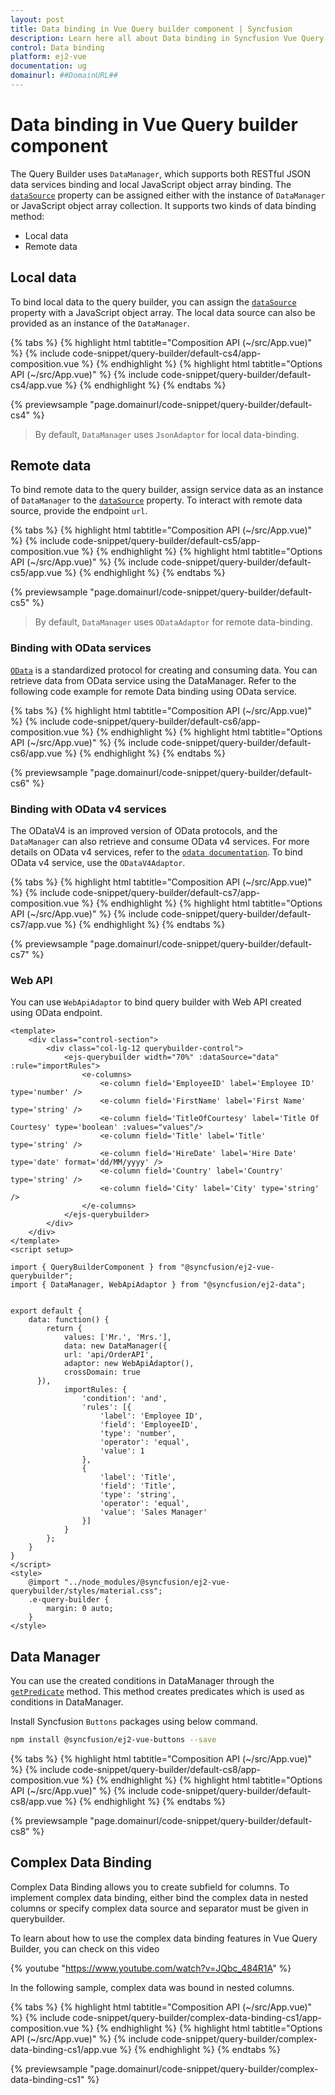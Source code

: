 ```yaml
---
layout: post
title: Data binding in Vue Query builder component | Syncfusion
description: Learn here all about Data binding in Syncfusion Vue Query builder component of Syncfusion Essential JS 2 and more.
control: Data binding 
platform: ej2-vue
documentation: ug
domainurl: ##DomainURL##
---
```


# Data binding in Vue Query builder component

The Query Builder uses `DataManager`, which supports both RESTful JSON data services binding and local JavaScript object array binding. The [`dataSource`](https://ej2.syncfusion.com/vue/documentation/api/query-builder/#datasource) property can be assigned either with the instance of `DataManager` or JavaScript object array collection. It supports two kinds of data binding method:

* Local data
* Remote data

## Local data

To bind local data to the query builder, you can assign the [`dataSource`](https://ej2.syncfusion.com/vue/documentation/api/query-builder/#datasource) property  with a JavaScript object array. The local data source can also be provided as an instance of the `DataManager`.

{% tabs %}
{% highlight html tabtitle="Composition API (~/src/App.vue)" %}
{% include code-snippet/query-builder/default-cs4/app-composition.vue %}
{% endhighlight %}
{% highlight html tabtitle="Options API (~/src/App.vue)" %}
{% include code-snippet/query-builder/default-cs4/app.vue %}
{% endhighlight %}
{% endtabs %}
        
{% previewsample "page.domainurl/code-snippet/query-builder/default-cs4" %}

> By default, `DataManager` uses `JsonAdaptor` for local data-binding.

## Remote data

To bind remote  data to the query builder, assign service data as an instance of  `DataManager` to the [`dataSource`](https://ej2.syncfusion.com/vue/documentation/api/query-builder/#datasource) property. To interact with remote data source, provide the endpoint `url`.

{% tabs %}
{% highlight html tabtitle="Composition API (~/src/App.vue)" %}
{% include code-snippet/query-builder/default-cs5/app-composition.vue %}
{% endhighlight %}
{% highlight html tabtitle="Options API (~/src/App.vue)" %}
{% include code-snippet/query-builder/default-cs5/app.vue %}
{% endhighlight %}
{% endtabs %}
        
{% previewsample "page.domainurl/code-snippet/query-builder/default-cs5" %}

> By default, `DataManager` uses `ODataAdaptor` for remote data-binding.

### Binding with OData services

[`OData`](https://www.odata.org/documentation/odata-version-3-0/) is a standardized protocol for creating and consuming data. You can retrieve data from OData service using the DataManager. Refer to the following code example for remote Data binding using OData service.

{% tabs %}
{% highlight html tabtitle="Composition API (~/src/App.vue)" %}
{% include code-snippet/query-builder/default-cs6/app-composition.vue %}
{% endhighlight %}
{% highlight html tabtitle="Options API (~/src/App.vue)" %}
{% include code-snippet/query-builder/default-cs6/app.vue %}
{% endhighlight %}
{% endtabs %}
        
{% previewsample "page.domainurl/code-snippet/query-builder/default-cs6" %}

### Binding with OData v4 services

The ODataV4 is an improved version of OData protocols, and the `DataManager` can also retrieve and consume OData v4 services. For more details on OData v4 services, refer to the [`odata documentation`](http://docs.oasis-open.org/odata/odata/v4.0/errata03/os/complete/part1-protocol/odata-v4.0-errata03-os-part1-protocol-complete.html#_Toc453752197). To bind OData v4 service, use the `ODataV4Adaptor`.

{% tabs %}
{% highlight html tabtitle="Composition API (~/src/App.vue)" %}
{% include code-snippet/query-builder/default-cs7/app-composition.vue %}
{% endhighlight %}
{% highlight html tabtitle="Options API (~/src/App.vue)" %}
{% include code-snippet/query-builder/default-cs7/app.vue %}
{% endhighlight %}
{% endtabs %}
        
{% previewsample "page.domainurl/code-snippet/query-builder/default-cs7" %}

### Web API

You can use `WebApiAdaptor` to bind query builder with Web API created using OData endpoint.

```
<template>
    <div class="control-section">
        <div class="col-lg-12 querybuilder-control">
            <ejs-querybuilder width="70%" :dataSource="data" :rule="importRules">
                <e-columns>
                    <e-column field='EmployeeID' label='Employee ID' type='number' />
                    <e-column field='FirstName' label='First Name' type='string' />
                    <e-column field='TitleOfCourtesy' label='Title Of Courtesy' type='boolean' :values="values"/>
                    <e-column field='Title' label='Title' type='string' />
                    <e-column field='HireDate' label='Hire Date' type='date' format='dd/MM/yyyy' />
                    <e-column field='Country' label='Country' type='string' />
                    <e-column field='City' label='City' type='string' />
                </e-columns>
            </ejs-querybuilder>
        </div>
    </div>
</template>
<script setup>

import { QueryBuilderComponent } from "@syncfusion/ej2-vue-querybuilder";
import { DataManager, WebApiAdaptor } from "@syncfusion/ej2-data";


export default {
    data: function() {
        return {
            values: ['Mr.', 'Mrs.'],
            data: new DataManager({
            url: 'api/OrderAPI',
            adaptor: new WebApiAdaptor(),
            crossDomain: true
      }),
            importRules: {
                'condition': 'and',
                'rules': [{
                    'label': 'Employee ID',
                    'field': 'EmployeeID',
                    'type': 'number',
                    'operator': 'equal',
                    'value': 1
                },
                {
                    'label': 'Title',
                    'field': 'Title',
                    'type': 'string',
                    'operator': 'equal',
                    'value': 'Sales Manager'
                }]
            }
        };
    }
}
</script>
<style>
    @import "../node_modules/@syncfusion/ej2-vue-querybuilder/styles/material.css";
    .e-query-builder {
        margin: 0 auto;
    }
</style>
```

## Data Manager

You can use the created conditions in DataManager through the [`getPredicate`](https://ej2.syncfusion.com/vue/documentation/api/query-builder/#getpredicate) method. This method creates predicates which is used as conditions in DataManager.

Install Syncfusion `Buttons` packages using below command.

```bash
npm install @syncfusion/ej2-vue-buttons --save
```

{% tabs %}
{% highlight html tabtitle="Composition API (~/src/App.vue)" %}
{% include code-snippet/query-builder/default-cs8/app-composition.vue %}
{% endhighlight %}
{% highlight html tabtitle="Options API (~/src/App.vue)" %}
{% include code-snippet/query-builder/default-cs8/app.vue %}
{% endhighlight %}
{% endtabs %}
        
{% previewsample "page.domainurl/code-snippet/query-builder/default-cs8" %}

## Complex Data Binding

Complex Data Binding allows you to create subfield for columns. To implement complex data binding, either bind the complex data in nested columns or specify complex data source and separator must be given in querybuilder.

To learn about how to use the complex data binding features in Vue Query Builder, you can check on this video

{% youtube "https://www.youtube.com/watch?v=JQbc_484R1A" %}

In the following sample, complex data was bound in nested columns.

{% tabs %}
{% highlight html tabtitle="Composition API (~/src/App.vue)" %}
{% include code-snippet/query-builder/complex-data-binding-cs1/app-composition.vue %}
{% endhighlight %}
{% highlight html tabtitle="Options API (~/src/App.vue)" %}
{% include code-snippet/query-builder/complex-data-binding-cs1/app.vue %}
{% endhighlight %}
{% endtabs %}
        
{% previewsample "page.domainurl/code-snippet/query-builder/complex-data-binding-cs1" %}
